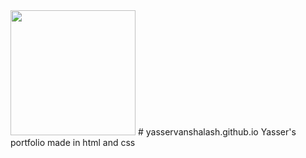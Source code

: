 <img src="[https://your-image-url.type](https://i.ibb.co/b1QqR6W/laptop-wave.png)" width="200">
# yasservanshalash.github.io
Yasser's portfolio made in html and css
